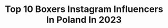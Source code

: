 ---
title: Top 10 Boxers Instagram Influencers In Poland In 2023
description: >-
  Find top boxers Instagram influencers in Poland in 2023. Most popular hashtags: #poland #tatuazepolska #gdynia.
platform: Instagram
hits: 10
text_top: Analyze the best Instagram accounts on inBeat.
text_bottom: inBeat holds 10 Instagram influencers like this in Poland for you to pitch.
profiles:
  - username: "maciej.sulecki"
    fullname: >-
      Maciej Sulęcki
    bio: >-
      Professional Polish boxer 👊 Boxing trainer, dumny tata małej Melanii, przyszły Mistrz Świata 🏆 Współpraca: kontakt@zeroszesc.pl
    location: "Poland"
    followers: 22457
    engagement: 345
    commentsToLikes: 0.027772
    id: ck55j4rt6w9kc0i11zk2cjdmy
    verified: false
    hashtags: "#tatry, #boxing, #giewont, #togetherforewer"
  - username: "milena_urbanska"
    fullname: >-
      m22felton
    bio: >-
      🐍slytherin🐍 🧙🏻‍♀️🧹🔮🦉potterhead🦉🔮🧹🧙🏻‍♀️ 🖤my dog: @weedy_boxer 🖤 🐍pv: @m22felton_priv🐍 🖤tik tok: milena_urbanska(90k+)
    location: "Poland"
    followers: 11349
    engagement: 1573
    commentsToLikes: 0.062137
    id: ckap4nugw831s0i78ttmyf6uz
    verified: false
    hashtags: "#sheingals, #shein, #poland, #piele"
  - username: "artur_szpilka"
    fullname: >-
      Artur Szpilka
    bio: >-
      Professional Heavyweight boxer 🇵🇱📌🐗 Manager Katarzyna Stachura ☎️ +48 609 192 195 📩manager@arturszpilka.com
    location: "Poland"
    followers: 216852
    engagement: 289
    commentsToLikes: 0.013224
    id: ck0vvst0kqlsc0i1972zgwxym
    verified: false
    hashtags: ""
  - username: "dimek.js"
    fullname: >-
      Wojciech 🖖
    bio: >-
      💻 #WebDeveloper 🎮 #Gamer 🌌 #StarWars freak 🥊 #boxer wannabe
    location: "Poland"
    followers: 9052
    engagement: 316
    commentsToLikes: 0.091504
    id: ckap6i1cufxac0i78gqc3xsws
    verified: false
    hashtags: "#dimekjs, #setupinspiration, #software, #logitech"
  - username: "bobaandpiotr"
    fullname: >-
      Boba&Piotr
    bio: >-
      Adventures of Boba & Piotr ☀️🍕🥋🤼‍♀️🏖🎹🎼 🐾+👣=❤️❤️❤️ •••••• FB: boba&piotr YT: Pyotr Vozniak
    location: "Poland"
    followers: 3492
    engagement: 1198
    commentsToLikes: 0.046135
    id: ck8t6vbohetcm0j78acow434b
    verified: false
    hashtags: "#boxernation, #doglovers, #boxerlove, #iloveboxers"
  - username: "wotore.official"
    fullname: >-
      WOTORE
    bio: >-
      WOTORE to 🏆 8-osobowy turniej o 50 000 PLN i wszechstylowe SuperWalki na gołe pięści w niezwykłej oprawie 🦍 Do poddania lub nokautu! 👊 Tylko w PPV⬇️
    location: "Poland"
    followers: 13005
    engagement: 194
    commentsToLikes: 0.020611
    id: ck6tm6tz77a8d0j71kbbywka0
    verified: false
    hashtags: "#nago, #warriors, #valetudo, #kickboxer"
  - username: "polandtattoos"
    fullname: >-
      
    bio: >-
      Cześć :) Tu znajdziesz tatuaże wykonane przez artystów pracujących w Polsce. . ᴘᴏʟɪsʜ ᴛᴀᴛᴛᴏᴏ ᴀʀᴛɪsᴛs ᴀɴᴅ ᴀʀᴛɪsᴛs ᴡʜᴏ ᴡᴏʀᴋ ɪɴ ᴘᴏʟᴀɴᴅ #polandtattoos
    location: "Poland"
    followers: 61748
    engagement: 134
    commentsToLikes: 0.005709
    id: ck15qvdca4tmh0i19owbccij9
    verified: false
    hashtags: "#sketchtattoo, #neotraditionaltattoos, #colortattoo, #artwork"
  - username: "agatakolodzinska"
    fullname: >-
      ✨ Agata ✨Kołodzińska
    bio: >-
      ✨𝕯𝖟𝖎𝖊𝖜𝖈𝖟𝖞𝖓𝖆 𝚙𝚛𝚣𝚎𝚜𝚢ł𝚊𝚓ą𝚌𝚊 𝚙𝚘𝚣𝚢𝚝𝚢𝚠𝚗ą 𝚎𝚗𝚎𝚛𝚐𝚒ę✨ ◾-15% Q3Agata15 @sheinofficial ◾Gdańsk🌍Żukowo ◾LIFESTYLE 🌻 MODA ▪️📩 wspolpracagatakolodzinska@gmail.com
    location: "Poland"
    followers: 25771
    engagement: 555
    commentsToLikes: 0.011630
    id: ckaosy73rtjok0i78es2p2k5m
    verified: false
    hashtags: "#trojmiasto, #kr, #plussizebeauties, #plussizes"
  - username: "kasiatuchorska"
    fullname: >-
      Kasia Tuchorska
    bio: >-
      Wizażystka Dzierżoniów 👩🏻‍🎨 Uczę makijażu po mojemu 🥰 Testuję, sprawdzam, polecam (lub nie🤪) 💗Zapisy⬇️💗
    location: "Poland"
    followers: 3132
    engagement: 864
    commentsToLikes: 0.059659
    id: ckap9nmpzsw6u0i783ro7rstd
    verified: false
    hashtags: "#brunette, #brunettegirl, #wizazystka, #beautyunionpl"
  - username: "martapalucka"
    fullname: >-
      Miss World 2015 Top 15
    bio: >-
      Sharing with you my life full of horses, travels and adventures ✌️ Former #beautyqueen 👑 & #model 📍#Sopot, Poland #wośp ❤️👇🏽
    location: "Poland"
    followers: 19868
    engagement: 258
    commentsToLikes: 0.019990
    id: ck135hutw1i4f0i19b0u2q5yz
    verified: false
    hashtags: "#november, #portrait, #helloautumn, #tropiki"
---